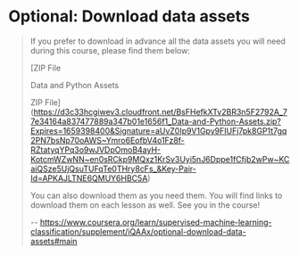 # Optional: Download data assets
> 
> If you prefer to download in advance all the data assets you will need during this course, please find them below:
> 
>  [ZIP File
> 
> Data and Python Assets
> 
> ZIP File](https://d3c33hcgiwev3.cloudfront.net/BsFHefkXTv2BR3n5F2792A_77e34164a837477889a347b01e1656f1_Data-and-Python-Assets.zip?Expires=1659398400&Signature=aUvZ0Ip9V1Gpy9FIUFj7pk8GP1t7gq2PN7bsNp70oAWS~Ymro6EofbV4o1Fz8f-RZtatyqYPq3o9wJVDpOmoB4ayH-KotcmWZwNN~en0sRCkp9MQxz1KrSv3Uyi5nJ6Dppe1fCfjb2wPw~KCaiQSze5UjQsuTUFqTe0THry8cFs_&Key-Pair-Id=APKAJLTNE6QMUY6HBC5A) 
> 
> You can also download them as you need them. You will find links to download them on each lesson as well. See you in the course!
>
> -- https://www.coursera.org/learn/supervised-machine-learning-classification/supplement/iQAAx/optional-download-data-assets#main
